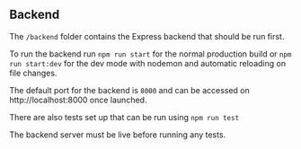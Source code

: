 ## Backend

The `/backend` folder contains the Express backend that should be run first.

To run the backend run `npm run start` for the normal production build or `npm run start:dev` for the dev mode with nodemon and automatic reloading on file changes.

The default port for the backend is `8000` and can be accessed on http://localhost:8000 once launched.

There are also tests set up that can be run using `npm run test`

The backend server must be live before running any tests.